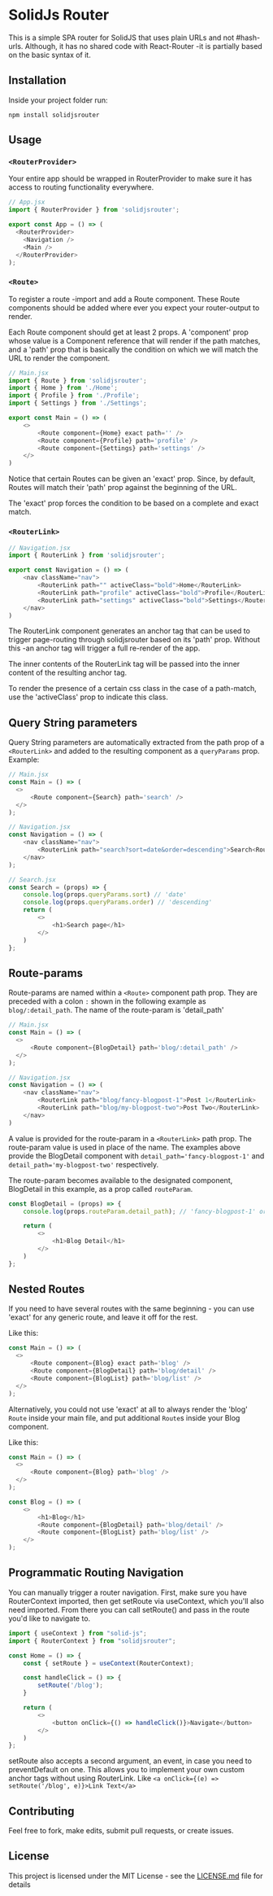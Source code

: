 
# SolidJs Router

This is a simple SPA router for SolidJS that uses plain URLs and not #hash-urls. Although, it has no shared code with React-Router -it is partially based on the basic syntax of it. 

## Installation

Inside your project folder run:

```
npm install solidjsrouter
```


## Usage
### `<RouterProvider>`

Your entire app should be wrapped in RouterProvider to make sure it has access to routing functionality everywhere.

```javascript
// App.jsx
import { RouterProvider } from 'solidjsrouter';

export const App = () => (
  <RouterProvider>
    <Navigation />
    <Main />
  </RouterProvider>
);
```

### `<Route>`
To register a route -import and add a Route component. These Route components should be added where ever you expect your router-output to render.

Each Route component should get at least 2 props. A 'component' prop whose value is a Component reference that will render if the path matches, and a 'path' prop that is basically the condition on which we will match the URL to render the component.

```javascript
// Main.jsx
import { Route } from 'solidjsrouter';
import { Home } from './Home';
import { Profile } from './Profile';
import { Settings } from './Settings';

export const Main = () => (
    <>
        <Route component={Home} exact path='' />
        <Route component={Profile} path='profile' />
        <Route component={Settings} path='settings' />
    </>
)
```
Notice that certain Routes can be given an 'exact' prop. Since, by default, Routes will match their 'path' prop against the beginning of the URL. 

The 'exact' prop forces the condition to be based on a complete and exact match.

### `<RouterLink>`

```javascript
// Navigation.jsx
import { RouterLink } from 'solidjsrouter';

export const Navigation = () => (
    <nav className="nav">
        <RouterLink path="" activeClass="bold">Home</RouterLink>
        <RouterLink path="profile" activeClass="bold">Profile</RouterLink>
        <RouterLink path="settings" activeClass="bold">Settings</RouterLink>
    </nav>
)
```

The RouterLink component generates an anchor tag that can be used to trigger page-routing through solidjsrouter based on its 'path' prop. Without this -an anchor tag will trigger a full re-render of the app.

The inner contents of the RouterLink tag will be passed into the inner content of the resulting anchor tag. 

To render the presence of a certain css class in the case of a path-match, use the 'activeClass' prop to indicate this class.

## Query String parameters
Query String parameters are automatically extracted from the path prop of a `<RouterLink>` and added to the resulting component as a `queryParams` prop. Example:

```javascript
// Main.jsx
const Main = () => (
  <>
      <Route component={Search} path='search' />
  </>
);

// Navigation.jsx
const Navigation = () => (
    <nav className="nav">
        <RouterLink path="search?sort=date&order=descending">Search<RouterLink>
    </nav>
);

// Search.jsx
const Search = (props) => {
    console.log(props.queryParams.sort) // 'date'
    console.log(props.queryParams.order) // 'descending'
    return (
        <>
            <h1>Search page</h1>
        </>
    )
};
```

## Route-params
Route-params are named within a `<Route>` component path prop. They are preceded with a colon `:` shown in the following example as `blog/:detail_path`. The name of the route-param is 'detail_path'
```javascript
// Main.jsx
const Main = () => (
  <>
      <Route component={BlogDetail} path='blog/:detail_path' />
  </>
);

// Navigation.jsx
const Navigation = () => (
    <nav className="nav">
        <RouterLink path="blog/fancy-blogpost-1">Post 1</RouterLink>
        <RouterLink path="blog/my-blogpost-two">Post Two</RouterLink>
    </nav>
)
```

A value is provided for the route-param in a `<RouterLink>` path prop. The route-param value is used in place of the name. The examples above provide the BlogDetail component with `detail_path='fancy-blogpost-1'` and `detail_path='my-blogpost-two'` respectively.

The route-param becomes available to the designated component, BlogDetail in this example, as a prop called `routeParam`.
```javascript
const BlogDetail = (props) => {
    console.log(props.routeParam.detail_path); // 'fancy-blogpost-1' or 'my-blogpost-two'

    return (
        <>
            <h1>Blog Detail</h1>
        </>
    )
};
```

## Nested Routes
If you need to have several routes with the same beginning - you can use 'exact' for any generic route, and leave it off for the rest.

Like this:
```javascript
const Main = () => (
  <>
      <Route component={Blog} exact path='blog' />
      <Route component={BlogDetail} path='blog/detail' />
      <Route component={BlogList} path='blog/list' />
  </>
);
```
Alternatively, you could not use 'exact' at all to always render the 'blog' `Route` inside your main file, and put additional `Route`s inside your Blog component.

Like this:
```javascript
const Main = () => (
  <>
      <Route component={Blog} path='blog' />
  </>
);

const Blog = () => (
    <>
        <h1>Blog</h1>
        <Route component={BlogDetail} path='blog/detail' />
        <Route component={BlogList} path='blog/list' />
    </>
);
```

## Programmatic Routing Navigation
You can manually trigger a router navigation. First, make sure you have RouterContext imported, then get setRoute via useContext, which you'll also need imported. From there you can call setRoute() and pass in the route you'd like to navigate to.

```javascript
import { useContext } from "solid-js";
import { RouterContext } from "solidjsrouter";

const Home = () => {
    const { setRoute } = useContext(RouterContext);

    const handleClick = () => {
        setRoute('/blog');
    }

    return (
        <>
            <button onClick={() => handleClick()}>Navigate</button>
        </>
    )
};
```
setRoute also accepts a second argument, an event, in case you need to preventDefault on one. This allows you to implement your own custom anchor tags without using RouterLink. Like `<a onClick={(e) => setRoute('/blog', e)}>Link Text</a>`


## Contributing

Feel free to fork, make edits, submit pull requests, or create issues. 



## License

This project is licensed under the MIT License - see the [LICENSE.md](https://github.com/Seanmclem/solidjs-router/blob/master/LICENSE) file for details


